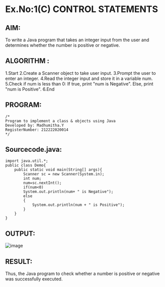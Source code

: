 # Ex.No:1(C) CONTROL STATEMENTS

## AIM:
To write a Java program that takes an integer input from the user and determines whether the number is positive or negative.
## ALGORITHM :
1.Start
2.Create a Scanner object to take user input.
3.Prompt the user to enter an integer.
4.Read the integer input and store it in a variable num.
5.Check if num is less than 0:
     If true, print "num is Negative".
     Else, print "num is Positive".
6.End






## PROGRAM:
 ```
/*
Program to implement a class & objects using Java
Developed by: Madhumitha.Y
RegisterNumber: 212222020014
*/
```

## Sourcecode.java:
```
import java.util.*;
public class Demo{
    public static void main(String[] args){
        Scanner sc = new Scanner(System.in);
        int num;
        num=sc.nextInt();
        if(num<0)
        System.out.println(num+ " is Negative");
        else
        {
            System.out.println(num + " is Positive");
        }
    }
}

```








## OUTPUT:
![image](https://github.com/user-attachments/assets/20827b71-7530-4573-88b1-50ec6dea9118)




## RESULT:
Thus, the Java program to check whether a number is positive or negative was successfully executed.
